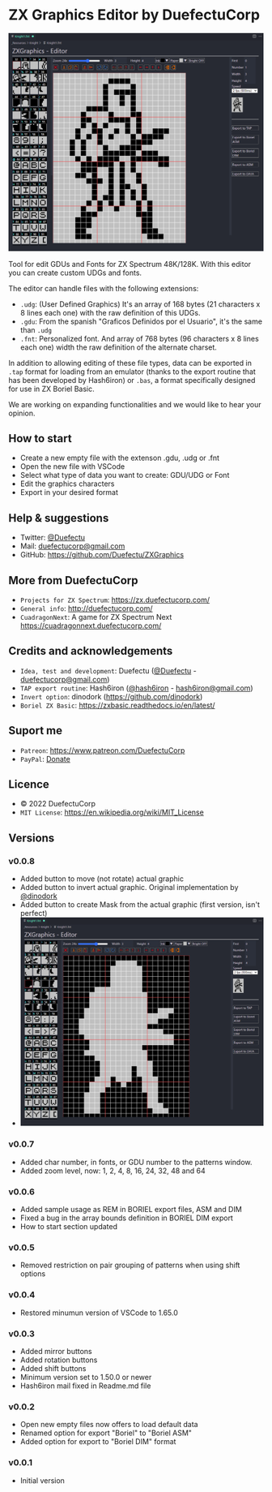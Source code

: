 # ZX Graphics Editor by DuefectuCorp

![ZX Graphics ](documentation/Sample1.png)

Tool for edit GDUs and Fonts for ZX Spectrum 48K/128K. With this editor you can create custom UDGs and fonts.

The editor can handle files with the following extensions:

- `.udg`: (User Defined Graphics) It's an array of 168 bytes (21 characters x 8 lines each one) with the raw definition of this UDGs.
- `.gdu`: From the spanish "Graficos Definidos por el Usuario", it's the same than `.udg` 
- `.fnt`: Personalized font. And array of 768 bytes (96 characters x 8 lines each one) width the raw definition of the alternate charset.

In addition to allowing editing of these file types, data can be exported in `.tap` format for loading from an emulator (thanks to the export routine that has been developed by Hash6iron) or `.bas`, a format specifically designed for use in ZX Boriel Basic.

We are working on expanding functionalities and we would like to hear your opinion.

## How to start
- Create a new empty file with the extenson .gdu, .udg or .fnt
- Open the new file with VSCode
- Select what type of data you want to create: GDU/UDG or Font
- Edit the graphics characters
- Export in your desired format

## Help & suggestions
- Twitter: [@Duefectu](https://twitter.com/duefectu)
- Mail: duefectucorp@gmail.com
- GitHub: https://github.com/Duefectu/ZXGraphics

## More from DuefectuCorp
- `Projects for ZX Spectrum`: https://zx.duefectucorp.com/
- `General info`: http://duefectucorp.com/
- `CuadragonNext`: A game for ZX Spectrum Next https://cuadragonnext.duefectucorp.com/

## Credits and acknowledgements
- `Idea, test and development`:  Duefectu ([@Duefectu](https://twitter.com/duefectu) - duefectucorp@gmail.com)
- `TAP export routine`: Hash6iron ([@hash6iron](https://twitter.com/hash6iron) - hash6iron@gmail.com)
- `Invert option`: dinodork (https://github.com/dinodork)
- `Boriel ZX Basic`: https://zxbasic.readthedocs.io/en/latest/

## Suport me
- `Patreon`: https://www.patreon.com/DuefectuCorp
- `PayPal`: [Donate](https://www.paypal.com/donate/?business=P379443S9HQKW&no_recurring=0&item_name=Support+ZX+DuefectuCorp&currency_code=EUR)

## Licence
- © 2022 DuefectuCorp
- `MIT License`: https://en.wikipedia.org/wiki/MIT_License

## Versions
### v0.0.8
- Added button to move (not rotate) actual graphic
- Added button to invert actual graphic. Original implementation by [@dinodork](https://github.com/dinodork)
- Added button to create Mask from the actual graphic (first version, isn't perfect)
- ![ZX Graphics ](documentation/Sample2.png)
### v0.0.7
- Added char number, in fonts, or GDU number to the patterns window.
- Added zoom level, now: 1, 2, 4, 8, 16, 24, 32, 48 and 64
### v0.0.6
- Added sample usage as REM in BORIEL export files, ASM and DIM
- Fixed a bug in the array bounds definition in BORIEL DIM export
- How to start section updated
### v0.0.5
- Removed restriction on pair grouping of patterns when using shift options
### v0.0.4
- Restored minumun version of VSCode to 1.65.0
### v0.0.3
- Added mirror buttons
- Added rotation buttons
- Added shift buttons
- Minimum version set to 1.50.0 or newer
- Hash6iron mail fixed in Readme.md file
### v0.0.2
- Open new empty files now offers to load default data
- Renamed option for export "Boriel" to "Boriel ASM"
- Added option for export to "Boriel DIM" format
### v0.0.1
- Initial version
